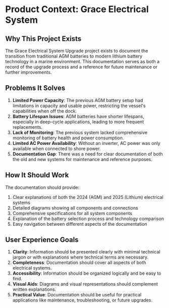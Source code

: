 # Product Context: Grace Electrical System

## Why This Project Exists
The Grace Electrical System Upgrade project exists to document the transition from traditional AGM batteries to modern lithium battery technology in a marine environment. This documentation serves as both a record of the upgrade process and a reference for future maintenance or further improvements.

## Problems It Solves
1. **Limited Power Capacity**: The previous AGM battery setup had limitations in capacity and usable power, restricting the vessel's capabilities when off the dock.
2. **Battery Lifespan Issues**: AGM batteries have shorter lifespans, especially in deep-cycle applications, leading to more frequent replacements.
3. **Lack of Monitoring**: The previous system lacked comprehensive monitoring of battery health and power consumption.
4. **Limited AC Power Availability**: Without an inverter, AC power was only available when connected to shore power.
5. **Documentation Gap**: There was a need for clear documentation of both the old and new systems for maintenance and reference purposes.

## How It Should Work
The documentation should provide:
1. Clear explanations of both the 2024 (AGM) and 2025 (Lithium) electrical systems
2. Detailed diagrams showing all components and connections
3. Comprehensive specifications for all system components
4. Explanation of the battery selection process and technology comparison
5. Easy navigation between different aspects of the documentation

## User Experience Goals
1. **Clarity**: Information should be presented clearly with minimal technical jargon or with explanations where technical terms are necessary.
2. **Completeness**: Documentation should cover all aspects of both electrical systems.
3. **Accessibility**: Information should be organized logically and be easy to find.
4. **Visual Aids**: Diagrams and visual representations should complement written explanations.
5. **Practical Value**: Documentation should be useful for practical applications like maintenance, troubleshooting, or future upgrades.

